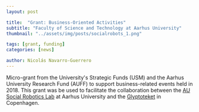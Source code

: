 ```yaml
---
layout: post

title:  "Grant: Business-Oriented Activities"
subtitle: "Faculty of Science and Technology at Aarhus University"
thumbnail: "../assets/img/posts/socialrobots_1.png"

tags: [grant, funding]
categories: [news]

author: Nicolás Navarro-Guerrero
---
```


Micro-grant from the University's Strategic Funds (USM) and the Aarhus University Research Fund (AUFF) to support business-related events held in 2018. This grant was be used to facilitate the collaboration between the <a href="https://cas.au.dk/en/robophilosophy" target="_blank">AU Social Robotics Lab</a> at Aarhus University and the <a href="https://www.glyptoteket.dk/" target="_blank">Glyptoteket</a> in Copenhagen.

<!--more-->

